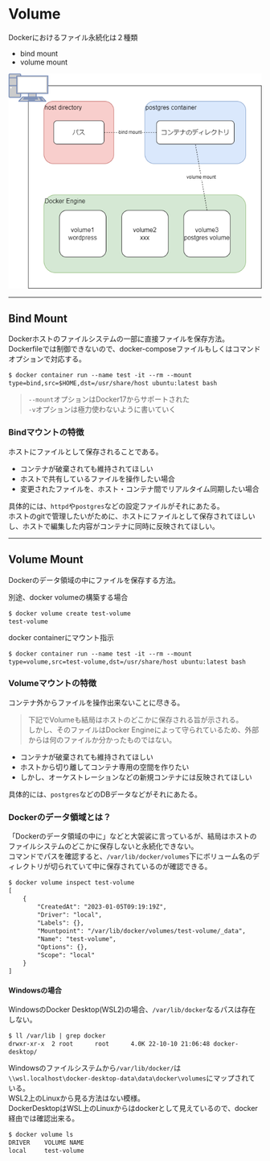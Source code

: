 # Volume

Dockerにおけるファイル永続化は２種類

- bind mount
- volume mount

![](./img/volume.drawio.png)

---

## Bind Mount

Dockerホストのファイルシステムの一部に直接ファイルを保存方法。  
Dockerfileでは制御できないので、docker-composeファイルもしくはコマンドオプションで対応する。

```console
$ docker container run --name test -it --rm --mount type=bind,src=$HOME,dst=/usr/share/host ubuntu:latest bash
```

> `--mount`オプションはDocker17からサポートされた  
> `-v`オプションは極力使わないように書いていく

### Bindマウントの特徴

ホストにファイルとして保存されることである。  

- コンテナが破棄されても維持されてほしい
- ホストで共有しているファイルを操作したい場合
- 変更されたファイルを、ホスト・コンテナ間でリアルタイム同期したい場合

具体的には、`httpd`や`postgres`などの設定ファイルがそれにあたる。  
ホストのgitで管理したいがために、ホストにファイルとして保存されてほしいし、ホストで編集した内容がコンテナに同時に反映されてほしい。

---

## Volume Mount

Dockerのデータ領域の中にファイルを保存する方法。  

別途、docker volumeの構築する場合

```console
$ docker volume create test-volume
test-volume
```

docker containerにマウント指示

```console
$ docker container run --name test -it --rm --mount type=volume,src=test-volume,dst=/usr/share/host ubuntu:latest bash
```

### Volumeマウントの特徴

コンテナ外からファイルを操作出来ないことに尽きる。

> 下記でVolumeも結局はホストのどこかに保存される旨が示される。  
> しかし、そのファイルはDocker Engineによって守られているため、外部からは何のファイルか分かったものではない。

- コンテナが破棄されても維持されてほしい
- ホストから切り離してコンテナ専用の空間を作りたい
- しかし、オーケストレーションなどの新規コンテナには反映されてほしい

具体的には、`postgres`などのDBデータなどがそれにあたる。

### Dockerのデータ領域とは？

「Dockerのデータ領域の中に」などと大袈裟に言っているが、結局はホストのファイルシステムのどこかに保存しないと永続化できない。  
コマンドでパスを確認すると、`/var/lib/docker/volumes`下にボリューム名のディレクトリが切られていて中に保存されているのが確認できる。

```console
$ docker volume inspect test-volume
[
    {
        "CreatedAt": "2023-01-05T09:19:19Z",
        "Driver": "local",
        "Labels": {},
        "Mountpoint": "/var/lib/docker/volumes/test-volume/_data",
        "Name": "test-volume",
        "Options": {},
        "Scope": "local"
    }
]
```

#### Windowsの場合

WindowsのDocker Desktop(WSL2)の場合、`/var/lib/docker`なるパスは存在しない。

```console
$ ll /var/lib | grep docker
drwxr-xr-x  2 root      root      4.0K 22-10-10 21:06:48 docker-desktop/
```

Windowsのファイルシステムから`/var/lib/docker/`は`\\wsl.localhost\docker-desktop-data\data\docker\volumes`にマップされている。  
WSL2上のLinuxから見る方法はない模様。  
DockerDesktopはWSL上のLinuxからはdockerとして見えているので、docker経由では確認出来る。

```console
$ docker volume ls
DRIVER    VOLUME NAME
local     test-volume
```
